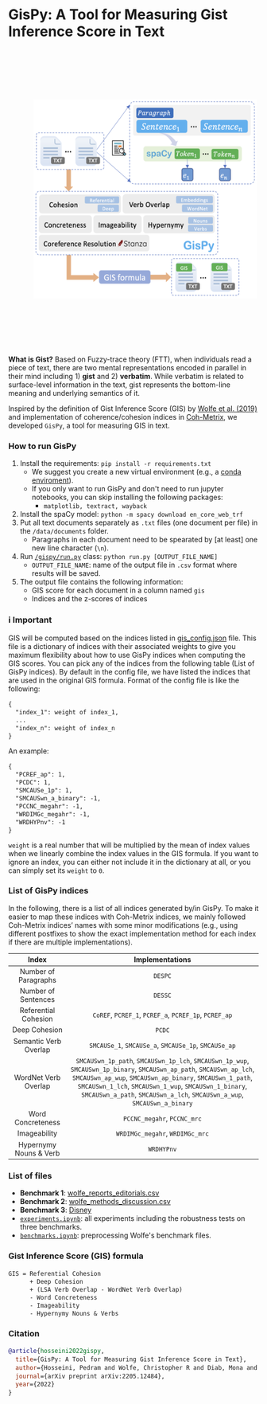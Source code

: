 # GisPy: A Tool for Measuring Gist Inference Score in Text

<p align="center">
  <img src='gispy.png' width='450' height='400' style="vertical-align:middle;margin:100px 50px">
</p>

**What is Gist?** Based on Fuzzy-trace theory (FTT), when individuals read a piece of text, there are two mental representations encoded in parallel in their mind including 1) **gist** and 2) **verbatim**. While verbatim is related to surface-level information in the text, gist represents the bottom-line meaning and underlying semantics of it.

Inspired by the definition of Gist Inference Score (GIS) by [Wolfe et al. (2019)](https://link.springer.com/content/pdf/10.3758/s13428-019-01284-4.pdf) and implementation of coherence/cohesion indices in [Coh-Metrix](http://cohmetrix.com/), we developed `GisPy`, a tool for measuring GIS in text.

### How to run GisPy
1. Install the requirements: `pip install -r requirements.txt`
   * We suggest you create a new virtual environment (e.g., a [conda enviroment](https://docs.conda.io/projects/conda/en/latest/user-guide/tasks/manage-environments.html#creating-an-environment-with-commands)).
   * If you only want to run GisPy and don't need to run jupyter notebooks, you can skip installing the following packages:
      * `matplotlib, textract, wayback`
2. Install the spaCy model: `python -m spacy download en_core_web_trf`  
3. Put all text documents separately as `.txt` files (one document per file) in the `/data/documents` folder.
   * Paragraphs in each document need to be spearated by [at least] one new line character (`\n`).  
4. Run [`/gispy/run.py`](https://github.com/phosseini/gispy/blob/master/gispy/run.py) class: `python run.py [OUTPUT_FILE_NAME]`
    * `OUTPUT_FILE_NAME`: name of the output file in `.csv` format where results will be saved.
5. The output file contains the following information:
    * GIS score for each document in a column named `gis`
    * Indices and the z-scores of indices

### :information_source: Important
GIS will be computed based on the indices listed in [gis_config.json](https://github.com/phosseini/GisPy/blob/master/gispy/gis_config.json) file. This file is a dictionary of indices with their associated weights to give you maximum flexibility about how to use GisPy indices when computing the GIS scores. You can pick any of the indices from the following table (List of GisPy indices). By default in the config file, we have listed the indices that are used in the original GIS formula. Format of the config file is like the following:
```
{
  "index_1": weight of index_1,
  ...
  "index_n": weight of index_n
}
```
An example:
```
{
  "PCREF_ap": 1,
  "PCDC": 1,
  "SMCAUSe_1p": 1,
  "SMCAUSwn_a_binary": -1,
  "PCCNC_megahr": -1,
  "WRDIMGc_megahr": -1,
  "WRDHYPnv": -1
}
```
`weight` is a real number that will be multiplied by the mean of index values when we linearly combine the index values in the GIS formula. If you want to ignore an index, you can either not include it in the dictionary at all, or you can simply set its `weight` to `0`.


### List of GisPy indices
In the following, there is a list of all indices generated by/in GisPy. To make it easier to map these indices with Coh-Metrix indices, we mainly followed Coh-Metrix indices’ names with some minor modifications (e.g., using different postfixes to show the exact implementation method for each index if there are multiple implementations).

| Index | Implementations |
| :---: | :---:|
| Number of Paragraphs | `DESPC` |
| Number of Sentences | `DESSC` |
| Referential Cohesion | `CoREF`, `PCREF_1`, `PCREF_a`, `PCREF_1p`, `PCREF_ap` |
| Deep Cohesion | `PCDC` |
| Semantic Verb Overlap | `SMCAUSe_1`, `SMCAUSe_a`, `SMCAUSe_1p`, `SMCAUSe_ap` |
| WordNet Verb Overlap | `SMCAUSwn_1p_path`, `SMCAUSwn_1p_lch`, `SMCAUSwn_1p_wup`, `SMCAUSwn_1p_binary`, `SMCAUSwn_ap_path`, `SMCAUSwn_ap_lch`, `SMCAUSwn_ap_wup`, `SMCAUSwn_ap_binary`, `SMCAUSwn_1_path`, `SMCAUSwn_1_lch`, `SMCAUSwn_1_wup`, `SMCAUSwn_1_binary`, `SMCAUSwn_a_path`, `SMCAUSwn_a_lch`, `SMCAUSwn_a_wup`, `SMCAUSwn_a_binary` |
| Word Concreteness | `PCCNC_megahr`, `PCCNC_mrc` |
| Imageability | `WRDIMGc_megahr`, `WRDIMGc_mrc` |
| Hypernymy Nouns & Verb | `WRDHYPnv` |



### List of files
* **Benchmark 1**: [wolfe_reports_editorials.csv](https://github.com/phosseini/GisPy/blob/master/data/benchmarks/wolfe_reports_editorials.csv)
* **Benchmark 2**: [wolfe_methods_discussion.csv](https://github.com/phosseini/GisPy/blob/master/data/benchmarks/wolfe_methods_discussion.csv)
* **Benchmark 3**: [Disney](https://github.com/phosseini/GisPy/tree/master/data/benchmarks/disney)
* [`experiments.ipynb`](https://github.com/phosseini/GisPy/blob/master/notebooks/experiments.ipynb): all experiments including the robustness tests on three benchmarks.
* [`benchmarks.ipynb`](https://github.com/phosseini/GisPy/blob/master/notebooks/benchmarks.ipynb): preprocessing Wolfe's benchmark files.

### Gist Inference Score (GIS) formula

```
GIS = Referential Cohesion 
      + Deep Cohesion 
      + (LSA Verb Overlap - WordNet Verb Overlap) 
      - Word Concreteness 
      - Imageability 
      - Hypernymy Nouns & Verbs
```

### Citation
```bibtex
@article{hosseini2022gispy,
  title={GisPy: A Tool for Measuring Gist Inference Score in Text},
  author={Hosseini, Pedram and Wolfe, Christopher R and Diab, Mona and Broniatowski, David A},
  journal={arXiv preprint arXiv:2205.12484},
  year={2022}
}
```

